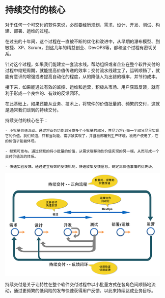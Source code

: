 # 持续交付的核心

对于任何一个可交付的软件来说，必然要经历规划、需求、设计、开发、测试、构建、部署、运维的过程。

在过去的十年间，这个过程在一直被不断的优化和改进中，从早期的瀑布模型、到敏捷、XP、Scrum，到这几年的精益创业、DevOPS等，都和这个过程有密切关系。

针对这个过程，如果我们能建立一套流水线，帮助组织或者企业在整个软件交付的过程中缩短周期，就能提高价值传递的效率；交付流水线建立了，运转顺畅了，就能有意识的增强或者提高自动化的程度，从的降低人为出错的概率，并节约成本。

接下来，如果能通过有效的监控、运维和运营，积极从市场、用户获取反馈，就有利于形成一个良性的、有效的反馈闭环。

在此基础上，如果还能从业务、技术上，将软件的价值批量的、频繁的交付，这就是通常我们谈到的持续交付。

持续交付的核心在于：

	- 小批量价值流动。通过将业务功能划分成多个小批量的部分，并尽力将让每一个部分尽早实现它的价值。我们知道，只有当功能、需求被实现了，并且被部署到生产环境，被用户使用了，它的价值才能被体现。

	- 频繁可发布。通过频繁的将小批量的价值，从需求端移动到价值实现的另一端，从而形成一个交付价值流的体系。

	- 快速实验反馈。通过建立有效的反馈机制，快速收集反馈信息，确定高价值事情的优先级。
	  			

<img src="images/continuous-delivery-800-600.png" />	  			

持续交付是关于让特性在整个软件交付过程中以小批量方式在各角色间顺畅地流动，通过更频繁的低风险的发布快速获得用户反馈，以此来持续达成业务目标。
